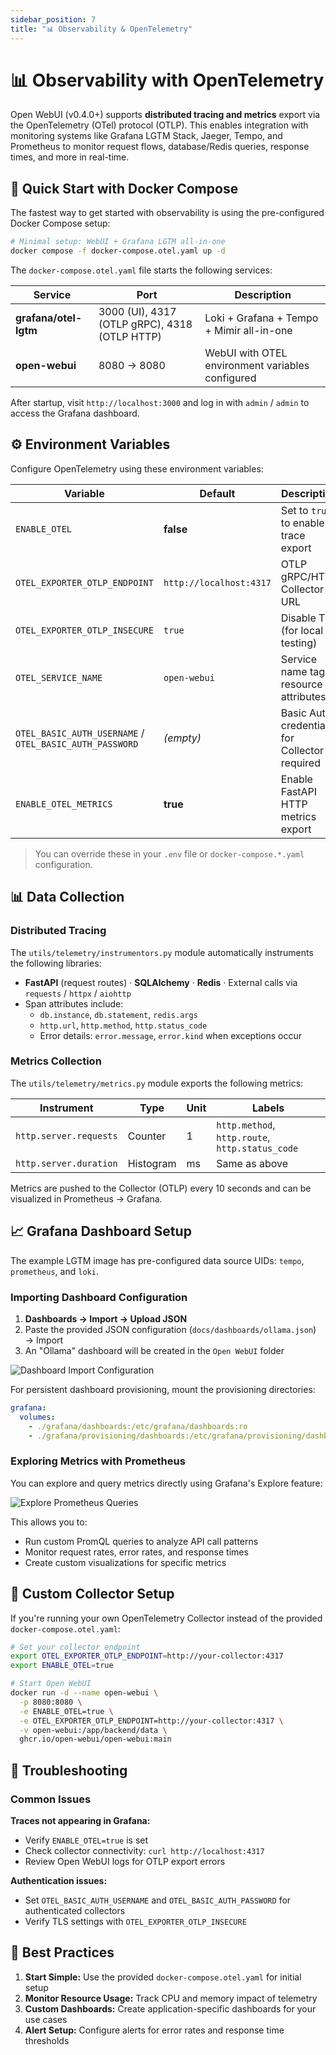 ```yaml
---
sidebar_position: 7
title: "📊 Observability & OpenTelemetry"
---
```


# 📊 Observability with OpenTelemetry

Open WebUI (v0.4.0+) supports **distributed tracing and metrics** export via the OpenTelemetry (OTel) protocol (OTLP). This enables integration with monitoring systems like Grafana LGTM Stack, Jaeger, Tempo, and Prometheus to monitor request flows, database/Redis queries, response times, and more in real-time.

## 🚀 Quick Start with Docker Compose

The fastest way to get started with observability is using the pre-configured Docker Compose setup:

```bash
# Minimal setup: WebUI + Grafana LGTM all-in-one
docker compose -f docker-compose.otel.yaml up -d
```

The `docker-compose.otel.yaml` file starts the following services:

| Service | Port | Description |
|---------|------|-------------|
| **grafana/otel-lgtm** | 3000 (UI), 4317 (OTLP gRPC), 4318 (OTLP HTTP) | Loki + Grafana + Tempo + Mimir all-in-one |
| **open-webui** | 8080 → 8080 | WebUI with OTEL environment variables configured |

After startup, visit `http://localhost:3000` and log in with `admin` / `admin` to access the Grafana dashboard.

## ⚙️ Environment Variables

Configure OpenTelemetry using these environment variables:

| Variable | Default | Description |
|----------|---------|-------------|
| `ENABLE_OTEL` | **false** | Set to `true` to enable trace export |
| `OTEL_EXPORTER_OTLP_ENDPOINT` | `http://localhost:4317` | OTLP gRPC/HTTP Collector URL |
| `OTEL_EXPORTER_OTLP_INSECURE` | `true` | Disable TLS (for local testing) |
| `OTEL_SERVICE_NAME` | `open-webui` | Service name tag in resource attributes |
| `OTEL_BASIC_AUTH_USERNAME` / `OTEL_BASIC_AUTH_PASSWORD` | _(empty)_ | Basic Auth credentials for Collector if required |
| `ENABLE_OTEL_METRICS` | **true** | Enable FastAPI HTTP metrics export |

> You can override these in your `.env` file or `docker-compose.*.yaml` configuration.

## 📊 Data Collection

### Distributed Tracing

The `utils/telemetry/instrumentors.py` module automatically instruments the following libraries:

* **FastAPI** (request routes) · **SQLAlchemy** · **Redis** · External calls via `requests` / `httpx` / `aiohttp`
* Span attributes include:
  * `db.instance`, `db.statement`, `redis.args`
  * `http.url`, `http.method`, `http.status_code`
  * Error details: `error.message`, `error.kind` when exceptions occur


### Metrics Collection

The `utils/telemetry/metrics.py` module exports the following metrics:

| Instrument | Type | Unit | Labels |
|------------|------|------|--------|
| `http.server.requests` | Counter | 1 | `http.method`, `http.route`, `http.status_code` |
| `http.server.duration` | Histogram | ms | Same as above |

Metrics are pushed to the Collector (OTLP) every 10 seconds and can be visualized in Prometheus → Grafana.

## 📈 Grafana Dashboard Setup

The example LGTM image has pre-configured data source UIDs: `tempo`, `prometheus`, and `loki`.

### Importing Dashboard Configuration

1. **Dashboards → Import → Upload JSON**
2. Paste the provided JSON configuration (`docs/dashboards/ollama.json`) → Import
3. An "Ollama" dashboard will be created in the `Open WebUI` folder

![Dashboard Import Configuration](/images/tutorials/otel/dashboards-config-import.png)

For persistent dashboard provisioning, mount the provisioning directories:

```yaml
grafana:
  volumes:
    - ./grafana/dashboards:/etc/grafana/dashboards:ro
    - ./grafana/provisioning/dashboards:/etc/grafana/provisioning/dashboards:ro
```

### Exploring Metrics with Prometheus

You can explore and query metrics directly using Grafana's Explore feature:

![Explore Prometheus Queries](/images/tutorials/otel/explore-prometheus.png)

This allows you to:
- Run custom PromQL queries to analyze API call patterns
- Monitor request rates, error rates, and response times
- Create custom visualizations for specific metrics



## 🔧 Custom Collector Setup

If you're running your own OpenTelemetry Collector instead of the provided `docker-compose.otel.yaml`:

```bash
# Set your collector endpoint
export OTEL_EXPORTER_OTLP_ENDPOINT=http://your-collector:4317
export ENABLE_OTEL=true

# Start Open WebUI
docker run -d --name open-webui \
  -p 8080:8080 \
  -e ENABLE_OTEL=true \
  -e OTEL_EXPORTER_OTLP_ENDPOINT=http://your-collector:4317 \
  -v open-webui:/app/backend/data \
  ghcr.io/open-webui/open-webui:main
```

## 🚨 Troubleshooting

### Common Issues

**Traces not appearing in Grafana:**
- Verify `ENABLE_OTEL=true` is set
- Check collector connectivity: `curl http://localhost:4317`
- Review Open WebUI logs for OTLP export errors

**Authentication issues:**
- Set `OTEL_BASIC_AUTH_USERNAME` and `OTEL_BASIC_AUTH_PASSWORD` for authenticated collectors
- Verify TLS settings with `OTEL_EXPORTER_OTLP_INSECURE`

## 🌟 Best Practices

1. **Start Simple:** Use the provided `docker-compose.otel.yaml` for initial setup
2. **Monitor Resource Usage:** Track CPU and memory impact of telemetry
3. **Custom Dashboards:** Create application-specific dashboards for your use cases
4. **Alert Setup:** Configure alerts for error rates and response time thresholds
